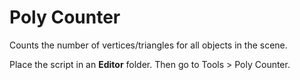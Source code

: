 # Poly Counter

Counts the number of vertices/triangles for all objects in the scene.

Place the script in an **Editor** folder. Then go to Tools > Poly Counter.
